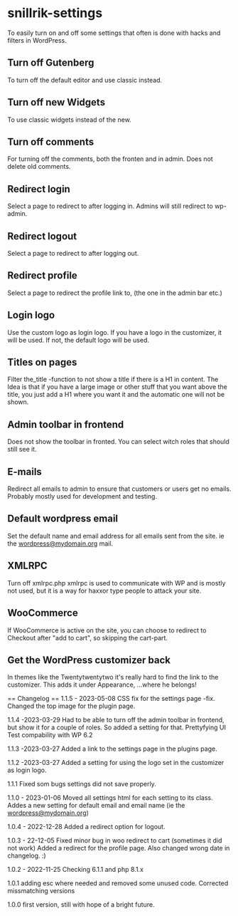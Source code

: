 # snillrik-settings
 To easily turn on and off some settings that often is done with hacks and filters in WordPress.

## Turn off Gutenberg
To turn off the default editor and use classic instead.

## Turn off new Widgets
To use classic widgets instead of the new.

## Turn off comments
For turning off the comments, both the fronten and in admin. Does not delete old comments.

## Redirect login
Select a page to redirect to after logging in. Admins will still redirect to wp-admin.

## Redirect logout
Select a page to redirect to after logging out.

## Redirect profile
Select a page to redirect the profile link to, (the one in the admin bar etc.)

## Login logo
Use the custom logo as login logo. If you have a logo in the customizer, it will be used. If not, the default logo will be used.

## Titles on pages
Filter the_title -function to not show a title if there is a H1 in content. The Idea is that if you have a large image or other stuff that you want above the title, you just add a H1 where you want it and the automatic one will not be shown.

## Admin toolbar in frontend
Does not show the toolbar in fronted. You can select witch roles that should still see it.

## E-mails
Redirect all emails to admin to ensure that customers or users get no emails.
Probably mostly used for development and testing.

## Default wordpress email 
Set the default name and email address for all emails sent from the site. ie the wordpress@mydomain.org mail.

## XMLRPC
Turn off xmlrpc.php xmlrpc is used to communicate with WP and is mostly not used, but it is a way for haxxor type people to attack your site.

## WooCommerce
If WooCommerce is active on the site, you can choose to redirect to Checkout after "add to cart", so skipping the cart-part.

## Get the WordPress customizer back
In themes like the Twentytwentytwo it's really hard to find the link to the customizer. This adds it under Appearance, ...where he belongs!

== Changelog ==
1.1.5 - 2023-05-08
CSS fix for the settings page -fix. 
Changed the top image for the plugin page.

1.1.4 -2023-03-29
Had to be able to turn off the admin toolbar in frontend, but show it for a couple of roles. So added a setting for that.
Prettyfying UI
Test compability with WP 6.2

1.1.3 -2023-03-27
Added a link to the settings page in the plugins page.

1.1.2 -2023-03-27
Added a setting for using the logo set in the customizer as login logo.

1.1.1
Fixed som bugs settings did not save properly.

1.1.0 - 2023-01-06
Moved all settings html for each setting to its class.
Addes a new setting for default email and email name (ie the wordpress@mydomain.org)

1.0.4 - 2022-12-28
Added a redirect option for logout.

1.0.3 - 22-12-05
Fixed minor bug in woo redirect to cart (sometimes it did not work)
Added a redirect for the profile page.
Also changed wrong date in changelog. :)

1.0.2 - 2022-11-25
Checking 6.1.1 and php 8.1.x

1.0.1 adding esc where needed and removed some unused code. Corrected missmatching versions

1.0.0 first version, still with hope of a bright future.
